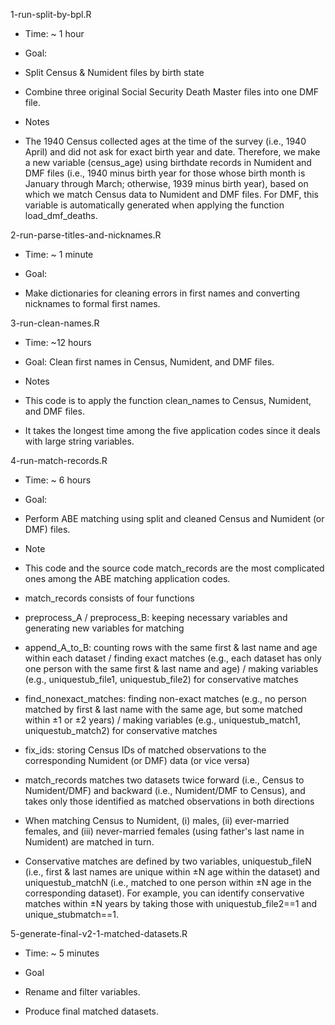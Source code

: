 1-run-split-by-bpl.R

-   Time: ~ 1 hour

-   Goal:

-   Split Census & Numident files by birth state

-   Combine three original Social Security Death Master files into one DMF file.

-   Notes

-   The 1940 Census collected ages at the time of the survey (i.e., 1940 April) and did not ask for exact birth year and date. Therefore, we make a new variable (census_age) using birthdate records in Numident and DMF files (i.e., 1940 minus birth year for those whose birth month is January through March; otherwise, 1939 minus birth year), based on which we match Census data to Numident and DMF files. For DMF, this variable is automatically generated when applying the function load_dmf_deaths.

2-run-parse-titles-and-nicknames.R

-   Time: ~ 1 minute

-   Goal:

-   Make dictionaries for cleaning errors in first names and converting nicknames to formal first names.

3-run-clean-names.R

-   Time: ~12 hours

-   Goal: Clean first names in Census, Numident, and DMF files.

-   Notes

-   This code is to apply the function clean_names to Census, Numident, and DMF files.

-   It takes the longest time among the five application codes since it deals with large string variables.

4-run-match-records.R

-   Time: ~ 6 hours

-   Goal:

-   Perform ABE matching using split and cleaned Census and Numident (or DMF) files.

-   Note

-   This code and the source code match_records are the most complicated ones among the ABE matching application codes.

-   match_records consists of four functions

-   preprocess_A / preprocess_B: keeping necessary variables and generating new variables for matching

-   append_A_to_B: counting rows with the same first & last name and age within each dataset / finding exact matches (e.g., each dataset has only one person with the same first & last name and age) / making variables (e.g., uniquestub_file1, uniquestub_file2) for conservative matches

-   find_nonexact_matches: finding non-exact matches (e.g., no person matched by first & last name with the same age, but some matched within ±1 or ±2 years) / making variables (e.g., uniquestub_match1, uniquestub_match2) for conservative matches

-   fix_ids: storing Census IDs of matched observations to the corresponding Numident (or DMF) data (or vice versa)

-   match_records matches two datasets twice forward (i.e., Census to Numident/DMF) and backward (i.e., Numident/DMF to Census), and takes only those identified as matched observations in both directions

-   When matching Census to Numident, (i) males, (ii) ever-married females, and (iii) never-married females (using father's last name in Numident) are matched in turn.

-   Conservative matches are defined by two variables, uniquestub_fileN (i.e., first & last names are unique within ±N age within the dataset) and uniquestub_matchN (i.e., matched to one person within ±N age in the corresponding dataset). For example, you can identify conservative matches within ±N years by taking those with uniquestub_file2==1 and unique_stubmatch==1.

5-generate-final-v2-1-matched-datasets.R

-   Time: ~ 5 minutes

-   Goal

-   Rename and filter variables.

-   Produce final matched datasets.
